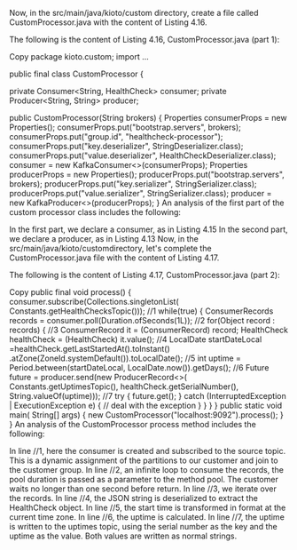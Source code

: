 Now, in the src/main/java/kioto/custom directory, create a file called CustomProcessor.java with the content of Listing 4.16.

The following is the content of Listing 4.16, CustomProcessor.java (part 1):

Copy
package kioto.custom;
import ...

public final class CustomProcessor {

  private Consumer<String, HealthCheck> consumer;
  private Producer<String, String> producer;

  public CustomProcessor(String brokers) {
    Properties consumerProps = new Properties();
    consumerProps.put("bootstrap.servers", brokers);
    consumerProps.put("group.id", "healthcheck-processor");
    consumerProps.put("key.deserializer", StringDeserializer.class);
    consumerProps.put("value.deserializer",                        HealthCheckDeserializer.class);
    consumer = new KafkaConsumer<>(consumerProps);
    Properties producerProps = new Properties();
    producerProps.put("bootstrap.servers", brokers);
    producerProps.put("key.serializer", StringSerializer.class);
    producerProps.put("value.serializer", StringSerializer.class);
    producer = new KafkaProducer<>(producerProps);
  }
An analysis of the first part of the custom processor class includes the following:

In the first part, we declare a consumer, as in Listing 4.15
In the second part, we declare a producer, as in Listing 4.13
Now, in the src/main/java/kioto/customdirectory, let's complete the CustomProcessor.java file with the content of Listing 4.17.

 

 

The following is the content of Listing 4.17, CustomProcessor.java (part 2):

Copy
public final void process() {
    consumer.subscribe(Collections.singletonList(
             Constants.getHealthChecksTopic()));           //1
    while(true) {
      ConsumerRecords records = consumer.poll(Duration.ofSeconds(1L)); //2
      for(Object record : records) {                 //3
        ConsumerRecord it = (ConsumerRecord) record;
        HealthCheck healthCheck = (HealthCheck) it.value(); //4
        LocalDate startDateLocal =healthCheck.getLastStartedAt().toInstant()
                 .atZone(ZoneId.systemDefault()).toLocalDate();         //5
        int uptime =
             Period.between(startDateLocal, LocalDate.now()).getDays();  //6
        Future future =
             producer.send(new ProducerRecord<>(
                              Constants.getUptimesTopic(),
                              healthCheck.getSerialNumber(),
                             String.valueOf(uptime)));                  //7
        try {
          future.get();
        } catch (InterruptedException | ExecutionException e) {
          // deal with the exception
        }
      }
    }
  }
  public static void main( String[] args) {
    new CustomProcessor("localhost:9092").process();
  }
}
An analysis of the CustomProcessor process method includes the following:

In line //1, here the consumer is created and subscribed to the source topic. This is a dynamic assignment of the partitions to our customer and join to the customer group.
In line //2, an infinite loop to consume the records, the pool duration is passed as a parameter to the method pool. The customer waits no longer than one second before return.
In line //3, we iterate over the records.
In line //4, the JSON string is deserialized to extract the HealthCheck object.
In line //5, the start time is transformed in format at the current time zone.
In line //6, the uptime is calculated.
In line //7, the uptime is written to the uptimes topic, using the serial number as the key and the uptime as the value. Both values are written as normal strings.
